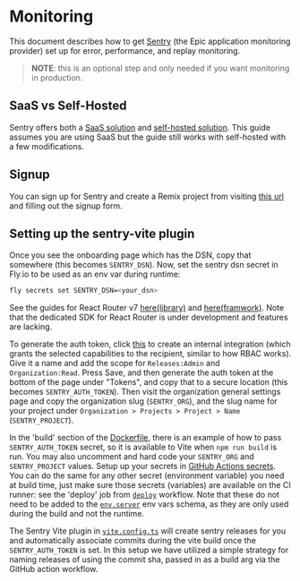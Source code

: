 # Monitoring

This document describes how to get [Sentry](https://sentry.io/) (the Epic
application monitoring provider) set up for error, performance, and replay
monitoring.

> **NOTE**: this is an optional step and only needed if you want monitoring in
> production.

## SaaS vs Self-Hosted

Sentry offers both a [SaaS solution](https://sentry.io/) and
[self-hosted solution](https://develop.sentry.dev/self-hosted/). This guide
assumes you are using SaaS but the guide still works with self-hosted with a few
modifications.

## Signup

You can sign up for Sentry and create a Remix project from visiting
[this url](https://sentry.io/signup/?project_platform=javascript-remix) and
filling out the signup form.

## Setting up the sentry-vite plugin

Once you see the onboarding page which has the DSN, copy that somewhere (this
becomes `SENTRY_DSN`). Now, set the sentry dsn secret in Fly.io to be used as an
env var during runtime:

```sh
fly secrets set SENTRY_DSN=<your_dsn>
```

See the guides for React Router v7
[here(library)](https://docs.sentry.io/platforms/javascript/guides/react/features/react-router/v7/)
and
[here(framwork)](https://docs.sentry.io/platforms/javascript/guides/react-router/).
Note that the dedicated SDK for React Router is under development and features
are lacking.

To generate the auth token, click
[this](https://sentry.io/orgredirect/settings/:orgslug/developer-settings/new-internal/)
to create an internal integration (which grants the selected capabilities to the
recipient, similar to how RBAC works). Give it a name and add the scope for
`Releases:Admin` and `Organization:Read`. Press Save, and then generate the auth
token at the bottom of the page under "Tokens", and copy that to a secure
location (this becomes `SENTRY_AUTH_TOKEN`). Then visit the organization general
settings page and copy the organization slug (`SENTRY_ORG`), and the slug name
for your project under `Organization > Projects > Project > Name`
(`SENTRY_PROJECT`).

In the 'build' section of the [Dockerfile](../other/Dockerfile), there is an
example of how to pass `SENTRY_AUTH_TOKEN` secret, so it is available to Vite
when `npm run build` is run. You may also uncomment and hard code your
`SENTRY_ORG` and `SENTRY_PROJECT` values. Setup up your secrets in
[GitHub Actions secrets](https://docs.github.com/en/actions/security-guides/using-secrets-in-github-actions).
You can do the same for any other secret (environment variable) you need at
build time, just make sure those secrets (variables) are available on the CI
runner: see the 'deploy' job from [`deploy`](../.github/workflows/deploy.yml)
workflow. Note that these do not need to be added to the
[`env.server`](../app/utils/env.server.ts) env vars schema, as they are only
used during the build and not the runtime.

The Sentry Vite plugin in [`vite.config.ts`](../vite.config.ts) will create
sentry releases for you and automatically associate commits during the vite
build once the `SENTRY_AUTH_TOKEN` is set. In this setup we have utilized a
simple strategy for naming releases of using the commit sha, passed in as a
build arg via the GitHub action workflow.
